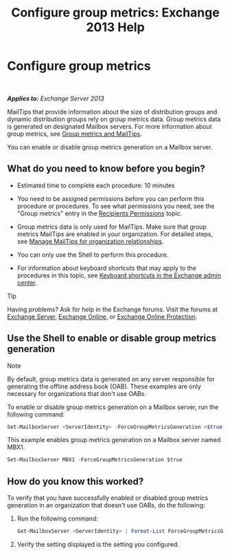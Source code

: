 ﻿---
title: 'Configure group metrics: Exchange 2013 Help'
TOCTitle: Configure group metrics
ms:assetid: 76ccd6a7-e2ec-42f4-9ab3-e8cc257ac896
ms:mtpsurl: https://technet.microsoft.com/en-us/library/JJ649327(v=EXCHG.150)
ms:contentKeyID: 49318502
ms.date: 12/09/2016
mtps_version: v=EXCHG.150
---

# Configure group metrics

 

_**Applies to:** Exchange Server 2013_


MailTips that provide information about the size of distribution groups and dynamic distribution groups rely on group metrics data. Group metrics data is generated on designated Mailbox servers. For more information about group metrics, see [Group metrics and MailTips](group-metrics-and-https://docs.microsoft.com/en-us/exchange/clients-and-mobile-in-exchange-online/mailtips/mailtips).

You can enable or disable group metrics generation on a Mailbox server.

## What do you need to know before you begin?

  - Estimated time to complete each procedure: 10 minutes

  - You need to be assigned permissions before you can perform this procedure or procedures. To see what permissions you need, see the "Group metrics" entry in the [Recipients Permissions](recipients-permissions-exchange-2013-help.md) topic.

  - Group metrics data is only used for MailTips. Make sure that group metrics MailTips are enabled in your organization. For detailed steps, see [Manage MailTips for organization relationships](https://docs.microsoft.com/en-us/exchange/clients-and-mobile-in-exchange-online/mailtips/manage-mailtips-for-organization-relationships).

  - You can only use the Shell to perform this procedure.

  - For information about keyboard shortcuts that may apply to the procedures in this topic, see [Keyboard shortcuts in the Exchange admin center](keyboard-shortcuts-in-the-exchange-admin-center-exchange-online-protection-help.md).


> [!TIP]
> Having problems? Ask for help in the Exchange forums. Visit the forums at <A href="https://go.microsoft.com/fwlink/p/?linkid=60612">Exchange Server</A>, <A href="https://go.microsoft.com/fwlink/p/?linkid=267542">Exchange Online</A>, or <A href="https://go.microsoft.com/fwlink/p/?linkid=285351">Exchange Online Protection</A>.



## Use the Shell to enable or disable group metrics generation


> [!NOTE]
> By default, group metrics data is generated on any server responsible for generating the offline address book (OAB). These examples are only necessary for organizations that don't use OABs.



To enable or disable group metrics generation on a Mailbox server, run the following command:

```powershell
Set-MailboxServer <ServerIdentity> -ForceGroupMetricsGeneration <$true | $false>
```

This example enables group metrics generation on a Mailbox server named MBX1.

```powershell
Set-MailboxServer MBX1 -ForceGroupMetricsGeneration $true
```

## How do you know this worked?

To verify that you have successfully enabled or disabled group metrics generation in an organization that doesn't use OABs, do the following:

1.  Run the following command:
    
    ```powershell
    Get-MailboxServer <ServerIdentity> | Format-List ForceGroupMetricsGeneration
    ```

2.  Verify the setting displayed is the setting you configured.

